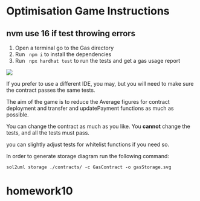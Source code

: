 # Optimisation Game Instructions

## nvm use 16 if test throwing errors

1. Open a terminal go to the Gas directory
2. Run ` npm i` to install the dependencies
3. Run ` npx hardhat test` to run the tests and get a gas usage report

![](https://i.imgur.com/qdNy92B.png)

If you prefer to use a different IDE, you may, but you will need to make sure the contract passes the same tests.

The aim of the game is to reduce the Average figures for contract deployment and transfer and updatePayment functions as much as possible.

You can change the contract as much as you like.
You **cannot** change the tests, and all the tests must pass.

you can slightly adjust tests for whitelist functions if you need so.

In order to generate storage diagram run the following command:

`sol2uml storage ./contracts/ -c GasContract -o gasStorage.svg`
# homework10
